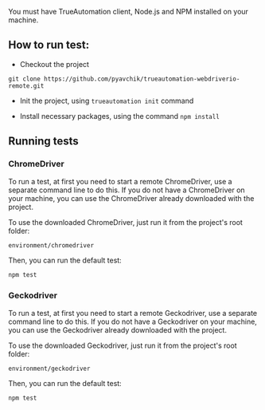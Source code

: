 You must have TrueAutomation client, Node.js and NPM installed on your machine.

## How to run test:

* Checkout the project

```
git clone https://github.com/pyavchik/trueautomation-webdriverio-remote.git
```

* Init the project, using `trueautomation init` command

* Install necessary packages, using the command `npm install`


## Running tests

### ChromeDriver

To run a test, at first you need to start a remote ChromeDriver, use a separate command line to do this.
If you do not have a ChromeDriver on your machine, you can use the ChromeDriver already downloaded with the project.

To use the downloaded ChromeDriver, just run it from the project's root folder:

```bash
environment/chromedriver
```

Then, you can run the default test:

```bash
npm test
```

### Geckodriver

To run a test, at first you need to start a remote Geckodriver, use a separate command line to do this.
If you do not have a Geckodriver on your machine, you can use the Geckodriver already downloaded with the project.

To use the downloaded Geckodriver, just run it from the project's root folder:

```bash
environment/geckodriver
```

Then, you can run the default test:

```bash
npm test

```
